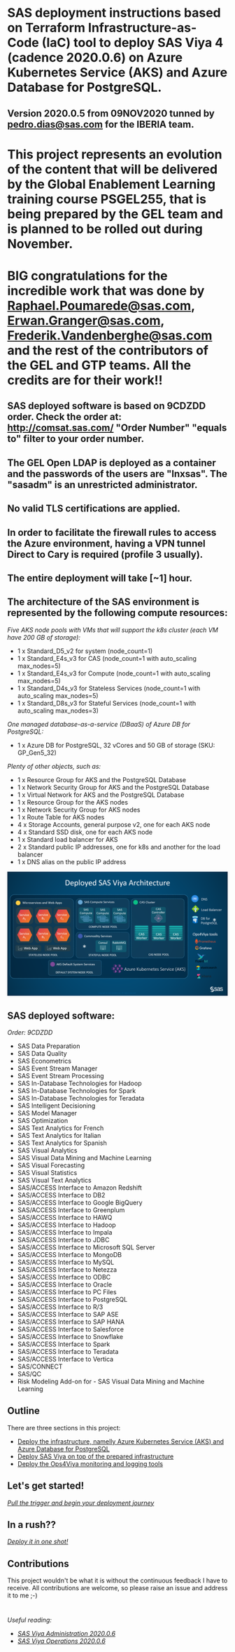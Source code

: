 # SAS deployment instructions based on Terraform Infrastructure-as-Code (IaC) tool to deploy SAS Viya 4 (cadence 2020.0.6) on Azure Kubernetes Service (AKS) and Azure Database for PostgreSQL.

## Version 2020.0.5 from 09NOV2020 tunned by pedro.dias@sas.com for the IBERIA team.

# This project represents an evolution of the content that will be delivered by the Global Enablement Learning training course PSGEL255, that is being prepared by the GEL team and is planned to be rolled out during November.

# BIG congratulations for the incredible work that was done by Raphael.Poumarede@sas.com, Erwan.Granger@sas.com, Frederik.Vandenberghe@sas.com and the rest of the contributors of the GEL and GTP teams. All the credits are for their work!!

## SAS deployed software is based on 9CDZDD order. Check the order at: http://comsat.sas.com/ "Order Number" "equals to" filter to your order number. 

## The GEL Open LDAP is deployed as a container and the passwords of the users are "lnxsas". The "sasadm" is an unrestricted administrator.

## No valid TLS certifications are applied.

## In order to facilitate the firewall rules to access the Azure environment, having a VPN tunnel Direct to Cary is required (profile 3 usually).

## The entire deployment will take [~1] hour.

## The architecture of the SAS environment is represented by the following compute resources:
*Five AKS node pools with VMs that will support the k8s cluster (each VM have 200 GB of storage):*
- 1 x Standard_D5_v2 for system (node_count=1)
- 1 x Standard_E4s_v3 for CAS (node_count=1 with auto_scaling max_nodes=5)
- 1 x Standard_E4s_v3 for Compute (node_count=1 with auto_scaling max_nodes=5)
- 1 x Standard_D4s_v3 for Stateless Services (node_count=1 with auto_scaling max_nodes=5)
- 1 x Standard_D8s_v3 for Stateful Services  (node_count=1 with auto_scaling max_nodes=3)

*One managed database-as-a-service (DBaaS) of Azure DB for PostgreSQL:*
- 1 x Azure DB for PostgreSQL, 32 vCores and 50 GB of storage (SKU: GP_Gen5_32)

*Plenty of other objects, such as:*
- 1 x Resource Group for AKS and the PostgreSQL Database
- 1 x Network Security Group for AKS and the PostgreSQL Database
- 1 x Virtual Network for AKS and the PostgreSQL Database
- 1 x Resource Group for the AKS nodes
- 1 x Network Security Group for AKS nodes
- 1 x Route Table for AKS nodes
- 4 x Storage Accounts, general purpose v2, one for each AKS node
- 4 x Standard SSD disk, one for each AKS node
- 1 x Standard load balancer for AKS
- 2 x Standard public IP addresses, one for k8s and another for the load balancer
- 1 x DNS alias on the public IP address

![Deployed Architecture](./deployed-architecture.png)

## SAS deployed software:
*Order: 9CDZDD*

- SAS Data Preparation
- SAS Data Quality
- SAS Econometrics
- SAS Event Stream Manager
- SAS Event Stream Processing
- SAS In-Database Technologies for Hadoop
- SAS In-Database Technologies for Spark
- SAS In-Database Technologies for Teradata
- SAS Intelligent Decisioning
- SAS Model Manager
- SAS Optimization
- SAS Text Analytics for French
- SAS Text Analytics for Italian
- SAS Text Analytics for Spanish
- SAS Visual Analytics
- SAS Visual Data Mining and Machine Learning
- SAS Visual Forecasting
- SAS Visual Statistics
- SAS Visual Text Analytics
- SAS/ACCESS Interface to Amazon Redshift
- SAS/ACCESS Interface to DB2
- SAS/ACCESS Interface to Google BigQuery
- SAS/ACCESS Interface to Greenplum
- SAS/ACCESS Interface to HAWQ
- SAS/ACCESS Interface to Hadoop
- SAS/ACCESS Interface to Impala
- SAS/ACCESS Interface to JDBC
- SAS/ACCESS Interface to Microsoft SQL Server
- SAS/ACCESS Interface to MongoDB
- SAS/ACCESS Interface to MySQL
- SAS/ACCESS Interface to Netezza
- SAS/ACCESS Interface to ODBC
- SAS/ACCESS Interface to Oracle
- SAS/ACCESS Interface to PC Files
- SAS/ACCESS Interface to PostgreSQL
- SAS/ACCESS Interface to R/3
- SAS/ACCESS Interface to SAP ASE
- SAS/ACCESS Interface to SAP HANA
- SAS/ACCESS Interface to Salesforce
- SAS/ACCESS Interface to Snowflake
- SAS/ACCESS Interface to Spark
- SAS/ACCESS Interface to Teradata
- SAS/ACCESS Interface to Vertica
- SAS/CONNECT
- SAS/QC
- Risk Modeling Add-on for - SAS Visual Data Mining and Machine Learning

## Outline
There are three sections in this project:

- [Deploy the infrastructure, namelly Azure Kubernetes Service (AKS) and Azure Database for PostgreSQL](./1-deploy-aks-postgresql.md)
- [Deploy SAS Viya on top of the prepared infrastructure](./2-deploy-viya.md)
- [Deploy the Ops4Viya monitoring and logging tools](./3-deploy-ops4viya.md)

## Let's get started!
*[Pull the trigger and begin your deployment journey](./1-deploy-aks-postgresql.md)*

## In a rush??
*[Deploy it in one shot!](./666-in-a-rush.md)*

## Contributions
This project wouldn't be what it is without the continuous feedback I have to receive.
All contributions are welcome, so please raise an issue and address it to me ;-)

#
*Useful reading:*
- *[SAS Viya Administration 2020.0.6](https://go.documentation.sas.com/?cdcId=sasadmincdc&cdcVersion=v_006&docsetId=sasadminwlcm&docsetTarget=home.htm&locale=en)*
- *[SAS Viya Operations 2020.0.6](https://go.documentation.sas.com/?cdcId=itopscdc&cdcVersion=v_006&docsetId=itopswlcm&docsetTarget=home.htm&locale=en)*
